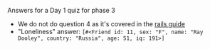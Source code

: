 Answers for a Day 1 quiz for phase 3

* We do not do question 4 as it's covered in the [rails guide]()
* "Loneliness" answer: `[#<Friend id: 11, sex: "F", name: "Ray Dooley", country: "Russia", age: 51, iq: 191>]`
